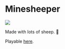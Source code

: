 # Minesheeper

![](https://img.shields.io/github/v/release/cadnza/mineSheeper)

Made with lots of sheep. 🐑

Playable [here](https://minesheeper.dayley.co/).
